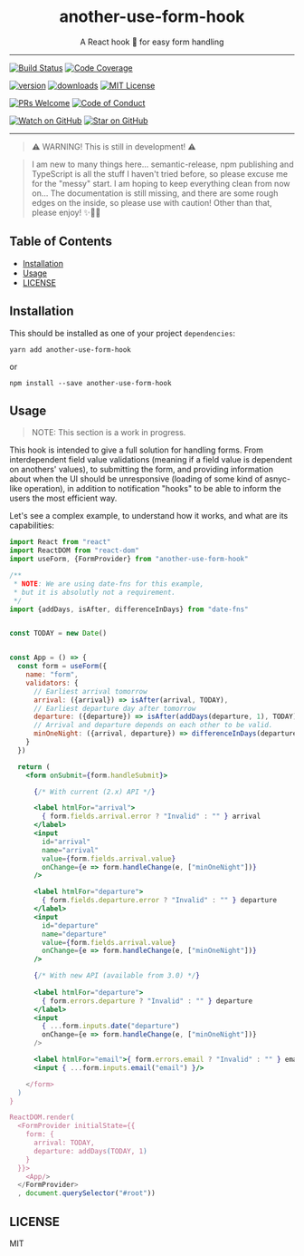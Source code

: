 <div align="center">
<h1>another-use-form-hook</h1>

<p>A React hook 🎣 for easy form handling</p>

</div>

---


[![Build Status][build-badge]][build]
[![Code Coverage][coverage-badge]][coverage]

[![version][version-badge]][package] [![downloads][downloads-badge]][npmtrends] [![MIT License][license-badge]][license]

[![PRs Welcome][prs-badge]][prs] [![Code of Conduct][coc-badge]][coc]

[![Watch on GitHub][github-watch-badge]][github-watch]
[![Star on GitHub][github-star-badge]][github-star]

---

> ⚠ WARNING! This is still in development! ⚠

> I am new to many things here... semantic-release, npm publishing and TypeScript is all the stuff I haven't tried before, so please excuse me for the "messy" start. I am hoping to keep everything clean from now on...
The documentation is still missing, and there are some rough edges on the inside, so please use with caution! Other than that, please enjoy! ✨💖🚀

## Table of Contents

- [Installation](#installation)
- [Usage](#usage)
- [LICENSE](#license)

## Installation
This should be installed as one of your project `dependencies`:

```
yarn add another-use-form-hook
```
or
```
npm install --save another-use-form-hook
```

## Usage

> NOTE: This section is a work in progress.

This hook is intended to give a full solution for handling forms. From interdependent field value validations (meaning if a field value is dependent on anothers' values), to submitting the form, and providing information about when the UI should be unresponsive (loading of some kind of asnyc-like operation), in addition to notification "hooks" to be able to inform the users the most efficient way.

Let's see a complex example, to understand how it works, and what are its capabilities:


```jsx
import React from "react"
import ReactDOM from "react-dom"
import useForm, {FormProvider} from "another-use-form-hook"

/**
 * NOTE: We are using date-fns for this example,
 * but it is absolutly not a requirement.
 */
import {addDays, isAfter, differenceInDays} from "date-fns"


const TODAY = new Date()


const App = () => {
  const form = useForm({
    name: "form",
    validators: {
      // Earliest arrival tomorrow
      arrival: ({arrival}) => isAfter(arrival, TODAY),
      // Earliest departure day after tomorrow
      departure: ({departure}) => isAfter(addDays(departure, 1), TODAY),
      // Arrival and departure depends on each other to be valid.
      minOneNight: ({arrival, departure}) => differenceInDays(departure, arrival) >= 1
    }
  })

  return (
    <form onSubmit={form.handleSubmit}>

      {/* With current (2.x) API */}

      <label htmlFor="arrival">
        { form.fields.arrival.error ? "Invalid" : "" } arrival
      </label>
      <input 
        id="arrival"
        name="arrival"
        value={form.fields.arrival.value}
        onChange={e => form.handleChange(e, ["minOneNight"])}
      />

      <label htmlFor="departure">
        { form.fields.departure.error ? "Invalid" : "" } departure
      </label>
      <input 
        id="departure"
        name="departure"
        value={form.fields.arrival.value}
        onChange={e => form.handleChange(e, ["minOneNight"])}
      />

      {/* With new API (available from 3.0) */}
      
      <label htmlFor="departure">
        { form.errors.departure ? "Invalid" : "" } departure
      </label>
      <input
        { ...form.inputs.date("departure")
        onChange={e => form.handleChange(e, ["minOneNight"])}
      />

      <label htmlFor="email">{ form.errors.email ? "Invalid" : "" } email</label>
      <input { ...form.inputs.email("email") }/>

    </form>
  )
}

ReactDOM.render(
  <FormProvider initialState={{
    form: {
      arrival: TODAY,
      departure: addDays(TODAY, 1)
    }
  }}>
    <App/>
  </FormProvider>
  , document.querySelector("#root"))
```


## LICENSE

MIT

[build-badge]:
  https://img.shields.io/travis/balazsorban44/use-form.svg?style=flat-square
[build]: https://travis-ci.org/balazsorban44/use-form
[coverage-badge]:
  https://img.shields.io/codecov/c/github/balazsorban44/use-form.svg?style=flat-square
[coverage]: https://codecov.io/github/balazsorban44/use-form
[version-badge]:
  https://img.shields.io/npm/v/another-use-form-hook.svg?style=flat-square
[package]: https://www.npmjs.com/package/another-use-form-hook
[downloads-badge]:
  https://img.shields.io/npm/dm/another-use-form-hook.svg?style=flat-square

[npm]: https://www.npmjs.com/
[node]: https://nodejs.org

[npmtrends]: http://www.npmtrends.com/another-use-form-hook
[license-badge]:
  https://img.shields.io/npm/l/another-use-form-hook.svg?style=flat-square
[license]:
  https://github.com/balazsorban44/use-form/blob/master/LICENSE
[prs-badge]:
  https://img.shields.io/badge/PRs-welcome-brightgreen.svg?style=flat-square
[prs]: http://makeapullrequest.com
[donate-badge]:
  https://img.shields.io/badge/$-support-green.svg?style=flat-square
[coc-badge]:
  https://img.shields.io/badge/code%20of-conduct-ff69b4.svg?style=flat-square
[coc]:
  https://github.com/balazsorban44/use-form/blob/master/CODE_OF_CONDUCT.md
[github-watch-badge]:
  https://img.shields.io/github/watchers/balazsorban44/use-form.svg?style=social
[github-watch]: https://github.com/balazsorban44/use-form/watchers
[github-star-badge]:
  https://img.shields.io/github/stars/balazsorban44/use-form.svg?style=social
[github-star]: https://github.com/balazsorban44/use-form/stargazers
